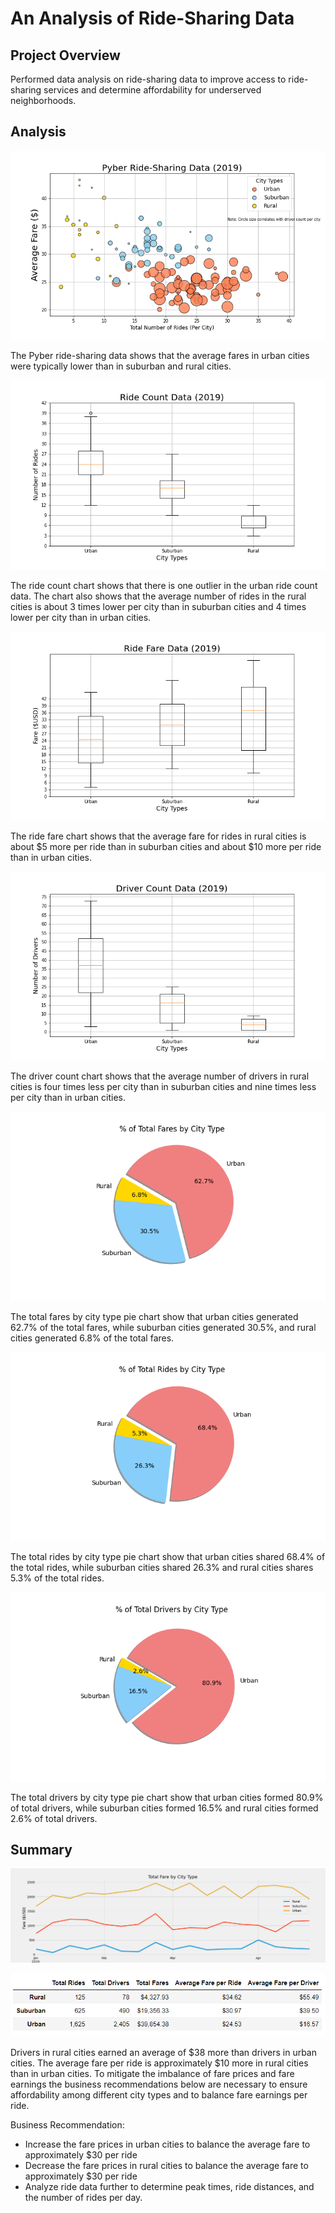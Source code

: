 # An Analysis of Ride-Sharing Data

## Project Overview
Performed data analysis on ride-sharing data to improve access to ride-sharing services and determine affordability for underserved neighborhoods.

## Analysis
![Pyber_Ride_Sharing_Data](https://github.com/frlinh/pyber-analysis/blob/7463784d1c666fe7d589050fd57941995fdc863d/Resources/Fig1.png)

The Pyber ride-sharing data shows that the average fares in urban cities were typically lower than in suburban and rural cities.

![Ride_Count_Data](https://github.com/frlinh/pyber-analysis/blob/4796f5ae0646f15c5042490159e72e676bbe9bf0/Resources/Fig2.png)

The ride count chart shows that there is one outlier in the urban ride count data.  The chart also shows that the average number of rides in the rural cities is about 3 times lower per city than in suburban cities and 4 times lower per city than in urban cities.

![Ride_Fare_Data](https://github.com/frlinh/pyber-analysis/blob/4796f5ae0646f15c5042490159e72e676bbe9bf0/Resources/Fig3.png)

The ride fare chart shows that the average fare for rides in rural cities is about $5 more per ride than in suburban cities and about $10 more per ride than in urban cities.  

![Driver_Count_Data](https://github.com/frlinh/pyber-analysis/blob/4796f5ae0646f15c5042490159e72e676bbe9bf0/Resources/Fig4.png)

The driver count chart shows that the average number of drivers in rural cities is four times less per city than in suburban cities and nine times less per city than in urban cities.

![% of_Total_Fares_by_City_Type](https://github.com/frlinh/pyber-analysis/blob/014b53a73446123f0daacacb9c20acde4fcdcd0e/Resources/Fig5.png)

The total fares by city type pie chart show that urban cities generated 62.7% of the total fares, while suburban cities generated 30.5%, and rural cities generated 6.8% of the total fares.

![% of_Total_Rides_by_City_Type](https://github.com/frlinh/pyber-analysis/blob/4796f5ae0646f15c5042490159e72e676bbe9bf0/Resources/Fig6.png)

The total rides by city type pie chart show that urban cities shared 68.4% of the total rides, while suburban cities shared 26.3% and rural cities shares 5.3% of the total rides.

![% of_Total_Drivers_by_City_Type](https://github.com/frlinh/pyber-analysis/blob/4796f5ae0646f15c5042490159e72e676bbe9bf0/Resources/Fig7.png)

The total drivers by city type pie chart show that urban cities formed 80.9% of total drivers, while suburban cities formed 16.5% and rural cities formed 2.6% of total drivers. 

## Summary

![Total_Fare_by_City_Type](https://github.com/frlinh/pyber-analysis/blob/4796f5ae0646f15c5042490159e72e676bbe9bf0/Resources/Challenge_fare_summary.png)

![Pyber_Ride_Summary](https://github.com/frlinh/pyber-analysis/blob/7463784d1c666fe7d589050fd57941995fdc863d/Resources/pyber_ride_summary.png)

Drivers in rural cities earned an average of $38 more than drivers in urban cities. The average fare per ride is approximately $10 more in rural cities than in urban cities.  To mitigate the imbalance of fare prices and fare earnings the business recommendations below are necessary to ensure affordability among different city types and to balance fare earnings per ride.

Business Recommendation:
- Increase the fare prices in urban cities to balance the average fare to approximately $30 per ride
- Decrease the fare prices in rural cities to balance the average fare to approximately $30 per ride
- Analyze ride data further to determine peak times, ride distances, and the number of rides per day.
